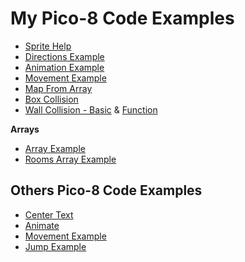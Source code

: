 # My Pico-8 Code Examples

- [Sprite Help](sprite.src.md)
- [Directions Example](directions.src)
- [Animation Example](animate.src)
- [Movement Example](movement.src)
- [Map From Array](mapfromarray.src)
- [Box Collision](draw_collision.src)
- [Wall Collision - Basic](wall_collision_simpler.src) & [Function](wall_collision_function.src)

**Arrays**

- [Array Example](array.src)
- [Rooms Array Example](story-engine/rooms.src)

## Others Pico-8 Code Examples

- [Center Text](others/center.src)
- [Animate](others/anim.p8)
- [Movement Example](others/movement.src)
- [Jump Example](others/jump.src)
